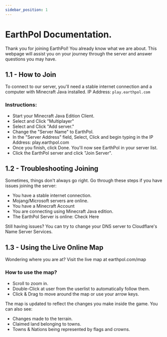 ```yaml
---
sidebar_position: 1
---
```


# EarthPol Documentation.

Thank you for joining EarthPol! You already know what we are about. This webpage will assist you on your journey through the server and answer questions you may have.

## 1.1 - How to Join
To connect to our server, you'll need a stable internet connection and a computer with Minecraft Java installed.
IP Address: `play.earthpol.com`

### Instructions:
   - Start your Minecraft Java Edition Client.
   - Select and Click "Multiplayer"
   - Select and Click "Add server."
   - Change the "Server Name" to EarthPol.
   - In the "Server Address" field, Select, Click and begin typing in the IP Address: play.earthpol.com
   - Once you finish, click Done. You'll now see EarthPol in your server list.
   - Click the EarthPol server and click "Join Server".

## 1.2 - Troubleshooting Joining
Sometimes, things don't always go right. Go through these steps if you have issues joining the server:
   - You have a stable internet connection.
   - Mojang/Microsoft servers are online.
   - You have a Minecraft Account
   - You are connecting using Minecraft Java edition.
   - The EarthPol Server is online: Check Here

Still having issues? You can try to change your DNS server to Cloudflare's Name Server Services.

## 1.3 - Using the Live Online Map
Wondering where you are at? Visit the live map at earthpol.com/map

### How to use the map?
  - Scroll to zoom in.
  - Double-Click at user from the userlist to automatically follow them.
  - Click & Drag to move around the map or use your arrow keys.

The map is updated to reflect the changes you make inside the game. You can also see:
  - Changes made to the terrain.
  - Claimed land belonging to towns.
  - Towns & Nations being represented by flags and crowns.
